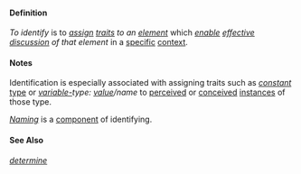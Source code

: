 #### Definition

*To identify* is to *[assign](https://github.com/gcassel/Modular-Organization-Terminology/blob/master/terms/assign.md) [traits](https://github.com/gcassel/Modular-Organization-Terminology/blob/master/terms/trait.md) to an [element](https://github.com/gcassel/Modular-Organization-Terminology/blob/master/terms/element.md)* which *[enable](https://github.com/gcassel/Modular-Organization-Terminology/blob/master/terms/enable.md) [effective](https://github.com/gcassel/Modular-Organization-Terminology/blob/master/terms/effective.md) [discussion](https://github.com/gcassel/Modular-Organization-Terminology/blob/master/terms/dialogue.md) of that element* in a [specific](https://github.com/gcassel/Modular-Organization-Terminology/blob/master/terms/specific.md) [context](https://github.com/gcassel/Modular-Organization-Terminology/blob/master/terms/context.md).

#### Notes

Identification is especially associated with assigning traits such as *[constant](https://github.com/gcassel/Modular-Organization-Terminology/blob/master/terms/constant.md)* [type](https://github.com/gcassel/Modular-Organization-Terminology/blob/master/terms/type.md) or *[variable-](https://github.com/gcassel/Modular-Organization-Terminology/blob/master/terms/variable.md)type: [value](https://github.com/gcassel/Modular-Organization-Terminology/blob/master/terms/value.md)/name* to [perceived](https://github.com/gcassel/Modular-Organization-Terminology/blob/master/terms/perceive.md) or [conceived](https://github.com/gcassel/Modular-Organization-Terminology/blob/master/terms/concept.md) [instances](https://github.com/gcassel/Modular-Organization-Terminology/blob/master/terms/instance.md) of those type. 

*[Naming](https://github.com/gcassel/Modular-Organization-Terminology/blob/master/terms/name.md)* is a [component](https://github.com/gcassel/Modular-Organization-Terminology/blob/master/terms/component.md) of identifying.

#### See Also

*[determine](https://github.com/gcassel/Modular-Organization-Terminology/blob/master/terms/determine.md)*
